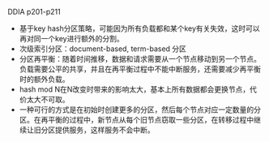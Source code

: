 
DDIA p201-p211

* 基于key hash分区策略，可能因为所有负载都和某个key有关失效，这时可以再对同一个key进行额外的分割。
* 次级索引分区：document-based, term-based 分区
* 分区再平衡：随着时间推移，数据和请求需要从一个节点移动到另一个节点。负载需要公平的共享，并且在再平衡过程中不能中断服务，还需要减少再平衡时的额外负载。
* hash mod N在N改变时带来的影响太大，基本上所有数据都会更换节点，代价太大不可取。
* 一种可行的方式是在初始时创建更多的分区，然后每个节点对应一定数量的分区。在再平衡的过程中，新节点从每个旧节点窃取一些分区，在转移过程中继续让旧分区提供服务，这样服务不会中断。

